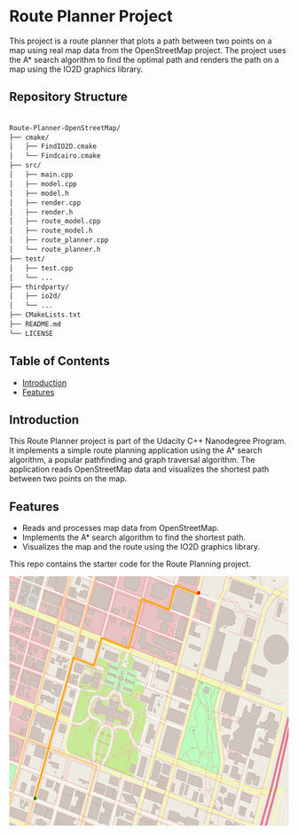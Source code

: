 # Route Planner Project

This project is a route planner that plots a path between two points on a map using real map data from the OpenStreetMap project. The project uses the A* search algorithm to find the optimal path and renders the path on a map using the IO2D graphics library.

## Repository Structure
```bash

Route-Planner-OpenStreetMap/
├── cmake/
│   ├── FindIO2D.cmake
│   └── Findcairo.cmake
├── src/
│   ├── main.cpp
│   ├── model.cpp
│   ├── model.h
│   ├── render.cpp
│   ├── render.h
│   ├── route_model.cpp
│   ├── route_model.h
│   ├── route_planner.cpp
│   └── route_planner.h
├── test/
│   ├── test.cpp
│   └── ...
├── thirdparty/
│   ├── io2d/
│   └── ...
├── CMakeLists.txt
├── README.md
└── LICENSE
```
## Table of Contents

- [Introduction](#introduction)
- [Features](#features)

## Introduction

This Route Planner project is part of the Udacity C++ Nanodegree Program. It implements a simple route planning application using the A* search algorithm, a popular pathfinding and graph traversal algorithm. The application reads OpenStreetMap data and visualizes the shortest path between two points on the map.

## Features

- Reads and processes map data from OpenStreetMap.
- Implements the A* search algorithm to find the shortest path.
- Visualizes the map and the route using the IO2D graphics library.

This repo contains the starter code for the Route Planning project.

<img src="map.png" width="600" height="450" />


